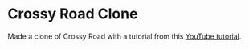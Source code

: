 # Crossy Road Clone
Made a clone of Crossy Road with a tutorial from this [YouTube tutorial](https://youtu.be/ccYrSACDNsw).
